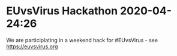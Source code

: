 # EUvsVirus Hackathon 2020-04-24:26

We are participlating in a weekend hack for #EUvsVirus - see https://euvsvirus.org
